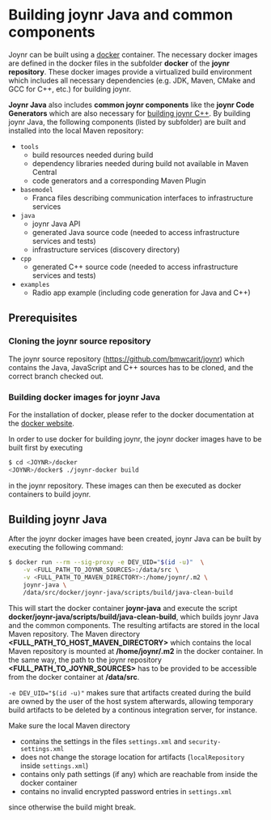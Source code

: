 # Building joynr Java and common components

Joynr can be built using a [docker](http://www.docker.com) container. The necessary docker images are
defined in the docker files in the subfolder **docker** of the **joynr repository**. These docker
images provide a virtualized build environment which includes all necessary dependencies (e.g. JDK,
Maven, CMake and GCC for C++, etc.) for building joynr.

**Joynr Java** also includes **common joynr components** like the **joynr Code Generators** which are
also necessary for [building joynr C++](cpp_building_joynr.md). By building joynr Java, the following
components (listed by subfolder) are built and installed into the local Maven repository:

* `tools`
  * build resources needed during build
  * dependency libraries needed during build not available in Maven Central
  * code generators and a corresponding Maven Plugin
* `basemodel`
  * Franca files describing communication interfaces to infrastructure services
* `java`
  * joynr Java API
  * generated Java source code (needed to access infrastructure services and tests)
  * infrastructure services (discovery directory)
* `cpp`
  * generated C++ source code (needed to access infrastructure services and tests)
* `examples`
  * Radio app example (including code generation for Java and C++)


## Prerequisites

### Cloning the joynr source repository
The joynr source repository (https://github.com/bmwcarit/joynr) which contains the Java, JavaScript
and C++ sources has to be cloned, and the correct branch checked out.


### Building docker images for joynr Java
For the installation of docker, please refer to the docker documentation at the
[docker website](http://docs.docker.com).

In order to use docker for building joynr, the joynr docker images have to be built first by executing

```bash
$ cd <JOYNR>/docker
<JOYNR>/docker$ ./joynr-docker build
```
in the joynr repository. These images can then be executed as docker containers to build joynr.


## Building joynr Java
After the joynr docker images have been created, joynr Java can be built by executing the following
command:

```bash
$ docker run --rm --sig-proxy -e DEV_UID="$(id -u)"  \
    -v <FULL_PATH_TO_JOYNR_SOURCES>:/data/src \
    -v <FULL_PATH_TO_MAVEN_DIRECTORY>:/home/joynr/.m2 \
    joynr-java \
    /data/src/docker/joynr-java/scripts/build/java-clean-build
```

This will start the docker container **joynr-java** and execute the script
**docker/joynr-java/scripts/build/java-clean-build**, which builds joynr Java and the common
components. The resulting artifacts are stored in the local Maven repository. 
The Maven directory **&lt;FULL_PATH_TO_HOST_MAVEN_DIRECTORY&gt;** which contains the
local Maven repository is mounted at **/home/joynr/.m2** in the docker container. In the same way,
the path to the joynr repository **&lt;FULL_PATH_TO_JOYNR_SOURCES&gt;** has to be provided to be
accessible from the docker container at **/data/src**.

```-e DEV_UID="$(id -u)"``` makes sure that artifacts created during the build are owned by the user
of the host system afterwards, allowing temporary build artifacts to be deleted by a continous
integration server, for instance.

Make sure the local Maven directory

* contains the settings in the files ```settings.xml``` and ```security-settings.xml```
* does not change the storage location for artifacts (```localRepository``` inside
  ```settings.xml```)
* contains only path settings (if any) which are reachable from inside the docker container
* contains no invalid encrypted password entries in ```settings.xml```

since otherwise the build might break.
